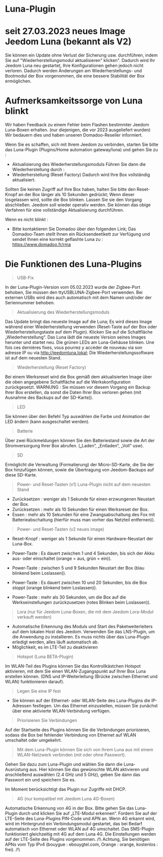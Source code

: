 # Luna-Plugin

# seit 27.03.2023 neues Image Jeedom Luna (bekannt als V2)

Sie können ein Update ohne Verlust der Sicherung usw. durchführen, indem Sie auf "Wiederherstellungsmodul aktualisieren" klicken". Dadurch wird Ihr Jeedom Luna neu gestartet, Ihre Konfigurationen gehen jedoch nicht verloren. Dadurch werden Änderungen am Wiederherstellungs- und Bootmodul der Box vorgenommen, die eine bessere Stabilität der Box ermöglichen.

# Aufmerksamkeitssorge von Luna blinkt

Wir haben Feedback zu einem Fehler beim Flashen bestimmter Jeedom Luna-Boxen erhalten. (nur diejenigen, die vor 2023 ausgeliefert wurden)
Wir bedauern dies und haben unseren Domadoo-Reseller informiert.

Wenn Sie es schaffen, sich mit Ihrem Jeedom zu verbinden, starten Sie bitte das Luna-Plugin (Plugins/Home automation gateway/luna) und gehen Sie zu :

- Aktualisierung des Wiederherstellungsmoduls
Führen Sie dann die Wiederherstellung durch :
- Wiederherstellung (Reset Factory)
Dadurch wird Ihre Box vollständig aktualisiert.

Sollten Sie keinen Zugriff auf Ihre Box haben, halten Sie bitte den Reset-Knopf an der Box länger als 10 Sekunden gedrückt; Wenn dieser losgelassen wird, sollte die Box blinken.
Lassen Sie sie den Vorgang abschließen. Jeedom soll wieder operativ werden. Sie können das obige Verfahren für eine vollständige Aktualisierung durchführen.

Wenn es nicht blinkt :

- Bitte kontaktieren Sie Domadoo über den folgenden Link; Das Domadoo-Team stellt Ihnen ein Rücksendeetikett zur Verfügung und sendet Ihnen eine korrekt geflashte Luna zu :
<https://www.domadoo.fr/rma>

# Die Funktionen des Luna-Plugins

> USB-Fix

In der Luna-Plugin-Version vom 05.02.2023 wurde der Zigbee-Port behoben, Sie müssen den ttyUSBLUNA-Zigbee-Port verwenden.
Bei externen USBs wird dies auch automatisch mit dem Namen und/oder der Seriennummer behoben.

> Aktualisierung des Wiederherstellungsmoduls

Das Update bringt das neueste Image auf die Luna; Es wird dieses Image während einer Wiederherstellung verwenden (Reset-Taste auf der Box oder Wiederherstellungstaste auf dem Plugin).
Klicken Sie auf die Schaltfläche „Wiederherstellung“. Das Luna lädt die neueste Version seines Images herunter und startet neu. Die grünen LEDs am Luna-Gehäuse blinken.
Une fois ces dernières fixes, vous pourrez y accéder de nouveau via son adresse IP ou via <http://jeedomluna.lokal>; Die Wiederherstellungssoftware ist auf dem neuesten Stand.

> Wiederherstellung (Reset Factory)

Bei einem Werksreset wird die Box gemäß dem aktualisierten Image über die oben angegebene Schaltfläche auf die Werkskonfiguration zurückgesetzt.
WARNUNG : Sie müssen vor diesem Vorgang ein Backup Ihrer Box erstellen, da sonst die Daten Ihrer Box verloren gehen (mit Ausnahme des Backups auf der SD-Karte)).

> LED

Sie können über den Befehl Typ auswählen die Farbe und Animation der LED ändern (kann ausgeschaltet werden).

> Batterie

Über zwei Rückmeldungen können Sie den Batteriestand sowie die Art der Stromversorgung Ihrer Box abrufen. („Laden“, „Entladen“, „Voll“ usw).

> SD

Ermöglicht die Verwaltung (Formatierung) der Micro-SD-Karte, die Sie der Box hinzufügen können, sowie die Übertragung von Jeedom-Backups auf diese SD-Karte.

> Power- und Reset-Tasten (v1) Luna-Plugin nicht auf dem neuesten Stand

- Zurücksetzen : weniger als 1 Sekunde für einen erzwungenen Neustart der Box.
- Zurücksetzen : mehr als 10 Sekunden für einen Werksreset der Box.
- Essen : mehr als 10 Sekunden für eine Zwangsabschaltung des Fox mit Batterieabschaltung (hierfür muss man vorher das Netzteil entfernen)).

> Power- und Reset-Tasten (v2 neues image)

- Reset-Knopf : weniger als 1 Sekunde für einen Hardware-Neustart der Luna-Box.

- Power-Taste : Es dauert zwischen 1 und 4 Sekunden, bis sich der Akku aus- oder einschaltet (orange = aus, grün = ein)).
- Power-Taste : zwischen 5 und 9 Sekunden Neustart der Box (blau blinkend beim Loslassen)).
- Power-Taste : Es dauert zwischen 10 und 20 Sekunden, bis die Box stoppt (orange blinkend beim Loslassen)).
- Power-Taste : mehr als 30 Sekunden, um die Box auf die Werkseinstellungen zurückzusetzen (rotes Blinken beim Loslassen)).

> Lora (nur für Jeedom Luna-Boxen, die mit dem Jeedom Lora-Modul verkauft werden)

- Automatische Erkennung des Moduls und Start des Paketweiterleiters auf dem lokalen Host des Jeedom. Verwenden Sie das LNS-Plugin, um die Anwendung zu installieren. Es muss nichts über das Luna-Plugin erledigt werden, alles läuft automatisch ab.
- Möglichkeit, es im LTE-Teil zu deaktivieren

> Hotspot (Luna BETA-Plugin)

Im WLAN-Teil des Plugins können Sie das Kontrollkästchen Hotspot aktivieren, mit dem Sie einen WLAN-Zugangspunkt auf Ihrer Box Luna erstellen können. (DNS und IP-Weiterleitung (Brücke zwischen Ethernet und WLAN) funktionieren darauf).

> Legen Sie eine IP fest

- Sie können auf der Ethernet- oder WLAN-Seite des Luna-Plugins die IP-Adressen festlegen. Um das Ethernet einzustellen, müssen Sie zunächst über eine aktivierte WLAN-Verbindung verfügen.

> Priorisieren Sie Verbindungen

Auf der Startseite des Plugins können Sie die Verbindungen priorisieren, sodass die Box bei fehlender Verbindung von Ethernet auf WLAN umschaltet oder umgekehrt.

> Mit dem Luna-Plugin können Sie sich von Ihrem Luna aus mit einem WLAN-Netzwerk verbinden (mit oder ohne Passwort).

Gehen Sie dazu zum Luna-Plugin und wählen Sie dann die Luna-Ausrüstung aus. Hier können Sie das gewünschte WLAN aktivieren und anschließend auswählen (2.4 GHz und 5 GHz), geben Sie dann das Passwort ein und speichern Sie es.

Im Moment berücksichtigt das Plugin nur Zugriffe mit DHCP.

> 4G (nur kompatibel mit Jeedom Luna 4G-Boxen)

Automatische Erkennung von 4G in der Box. Bitte gehen Sie das Luna-Plugin durch und klicken Sie auf „LTE-Modul erkennen“. Fordern Sie auf der LTE-Seite des Luna-Plugins PIN-Code und APN an.
Wenn 4G erkannt wird, wird im Hintergrund ein Verbindungsmodul gestartet, das bei Bedarf automatisch von Ethernet oder WLAN auf 4G umschaltet.
Das SMS-Plugin funktioniert gleichzeitig mit 4G auf dem Luna 4G.
Die Einstellungen werden auf der LTE-Seite des Plugins vorgenommen.
/!\ Achtung, Sie benötigen APNs vom Typ IPv4 (bouygue : ebouygtel.com, Orange : orange, kostenlos : frei). /!\

